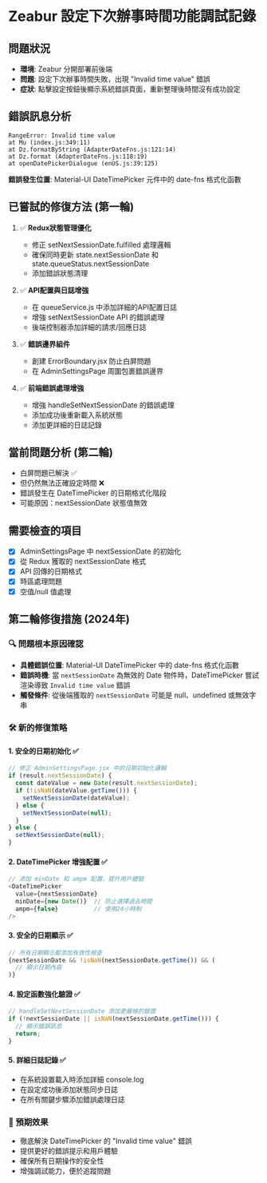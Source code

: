 # Zeabur 設定下次辦事時間功能調試記錄

## 問題狀況
- **環境**: Zeabur 分開部署前後端
- **問題**: 設定下次辦事時間失敗，出現 "Invalid time value" 錯誤
- **症狀**: 點擊設定按鈕後顯示系統錯誤頁面，重新整理後時間沒有成功設定

## 錯誤訊息分析
```
RangeError: Invalid time value
at Mu (index.js:349:11)
at Dz.formatByString (AdapterDateFns.js:121:14)
at Dz.format (AdapterDateFns.js:118:19)
at openDatePickerDialogue (enUS.js:39:125)
```

**錯誤發生位置**: Material-UI DateTimePicker 元件中的 date-fns 格式化函數

## 已嘗試的修復方法 (第一輪)

1. ✅ **Redux狀態管理優化**
   - 修正 setNextSessionDate.fulfilled 處理邏輯
   - 確保同時更新 state.nextSessionDate 和 state.queueStatus.nextSessionDate
   - 添加錯誤狀態清理

2. ✅ **API配置與日誌增強**
   - 在 queueService.js 中添加詳細的API配置日誌
   - 增強 setNextSessionDate API 的錯誤處理
   - 後端控制器添加詳細的請求/回應日誌

3. ✅ **錯誤邊界組件**
   - 創建 ErrorBoundary.jsx 防止白屏問題
   - 在 AdminSettingsPage 周圍包裹錯誤邊界

4. ✅ **前端錯誤處理增強**
   - 增強 handleSetNextSessionDate 的錯誤處理
   - 添加成功後重新載入系統狀態
   - 添加更詳細的日誌記錄

## 當前問題分析 (第二輪)
- 白屏問題已解決 ✅
- 但仍然無法正確設定時間 ❌
- 錯誤發生在 DateTimePicker 的日期格式化階段
- 可能原因：nextSessionDate 狀態值無效

## 需要檢查的項目
- [x] AdminSettingsPage 中 nextSessionDate 的初始化
- [x] 從 Redux 獲取的 nextSessionDate 格式
- [x] API 回傳的日期格式
- [x] 時區處理問題
- [x] 空值/null 值處理

## 第二輪修復措施 (2024年)

### 🔍 問題根本原因確認
- **具體錯誤位置**: Material-UI DateTimePicker 中的 date-fns 格式化函數
- **錯誤時機**: 當 `nextSessionDate` 為無效的 Date 物件時，DateTimePicker 嘗試渲染導致 `Invalid time value` 錯誤
- **觸發條件**: 從後端獲取的 `nextSessionDate` 可能是 null、undefined 或無效字串

### 🛠️ 新的修復策略

#### 1. **安全的日期初始化** ✅
```javascript
// 修正 AdminSettingsPage.jsx 中的日期初始化邏輯
if (result.nextSessionDate) {
  const dateValue = new Date(result.nextSessionDate);
  if (!isNaN(dateValue.getTime())) {
    setNextSessionDate(dateValue);
  } else {
    setNextSessionDate(null);
  }
} else {
  setNextSessionDate(null);
}
```

#### 2. **DateTimePicker 增強配置** ✅
```javascript
// 添加 minDate 和 ampm 配置，提升用戶體驗
<DateTimePicker
  value={nextSessionDate}
  minDate={new Date()}  // 防止選擇過去時間
  ampm={false}          // 使用24小時制
/>
```

#### 3. **安全的日期顯示** ✅
```javascript
// 所有日期顯示都添加有效性檢查
{nextSessionDate && !isNaN(nextSessionDate.getTime()) && (
  // 顯示日期內容
)}
```

#### 4. **設定函數強化驗證** ✅
```javascript
// handleSetNextSessionDate 添加更嚴格的驗證
if (!nextSessionDate || isNaN(nextSessionDate.getTime())) {
  // 顯示錯誤訊息
  return;
}
```

#### 5. **詳細日誌記錄** ✅
- 在系統設置載入時添加詳細 console.log
- 在設定成功後添加狀態同步日誌
- 在所有關鍵步驟添加錯誤處理日誌

### 🎯 預期效果
- 徹底解決 DateTimePicker 的 "Invalid time value" 錯誤
- 提供更好的錯誤提示和用戶體驗
- 確保所有日期操作的安全性
- 增強調試能力，便於追蹤問題 